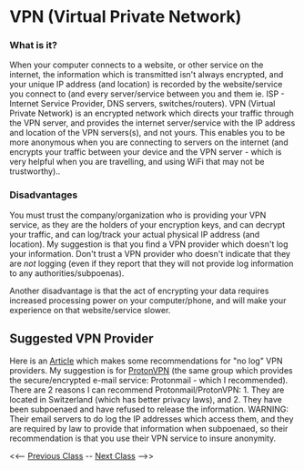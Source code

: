 # VPN (Virtual Private Network) 

### What is it?
When your computer connects to a website, or other service on the internet, the information which is transmitted isn't always encrypted, and your unique IP address (and location) is recorded by the website/service you connect to (and every server/service between you and them ie. ISP - Internet Service Provider, DNS servers, switches/routers).  VPN (Virtual Private Network) is an encrypted network which directs your traffic through the VPN server, and provides the internet server/service with the IP address and location of the VPN servers(s), and not yours.  This enables you to be more anonymous when you are connecting to servers on the internet (and encrypts your traffic between your device and the VPN server - which is very helpful when you are travelling, and using WiFi that may not be trustworthy)..

### Disadvantages
You must trust the company/organization who is providing your VPN service, as they are the holders of your encryption keys, and can decrypt your traffic, and can log/track your actual physical IP address (and location).  My suggestion is that you find a VPN provider which doesn't log your information.  Don't trust a VPN provider who doesn't indicate that they are *not* logging (even if they report that they will not provide log information to any authorities/subpoenas).

Another disadvantage is that the act of encrypting your data requires increased processing power on your computer/phone, and will make your experience on that website/service slower.

## Suggested VPN Provider
Here is an [Article](https://proprivacy.com/vpn/comparison/best-no-logs-vpns) which makes some recommendations for "no log" VPN providers.  My suggestion is for [ProtonVPN](https://protonvpn.com/secure-vpn/) (the same group which provides the secure/encrypted e-mail service: Protonmail - which I recommended).  There are 2 reasons I can recommend Protonmail/ProtonVPN:  1.  They are located in Switzerland (which has better privacy laws), and 2.  They have been subpoenaed and have refused to release the information.  WARNING:  Their email servers to do log the IP addresses which access them, and they are required by law to provide that information when subpoenaed, so their recommendation is that you use their VPN service to insure anonymity.

<<-- [Previous Class](../Class8/README.md) -- [Next Class](../Class10/README.md) -->>
